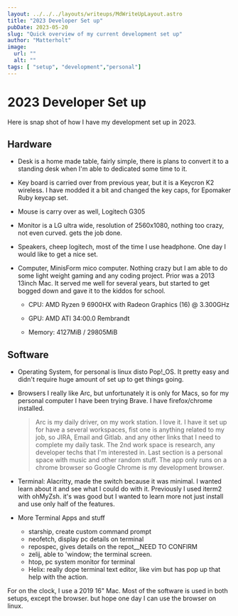 ```yaml
---
layout: ../../../layouts/writeups/MdWriteUpLayout.astro
title: "2023 Developer Set up"
pubDate: 2023-05-20
slug: "Quick overview of my current development set up"
author: "Matterholt"
image:
  url: ""
  alt: ""
tags: [ "setup", "development","personal"]
---
```


# 2023 Developer Set up

Here is snap shot of how I have my development set up in 2023. 

## Hardware
- Desk is a home made table, fairly simple, there is plans to convert it to a standing desk when I'm able to dedicated some time to it.

- Key board is carried over from previous year, but it is a Keycron K2 wireless. I have modded it a bit and changed the key caps, for Epomaker Ruby keycap set.

- Mouse is carry over as well,  Logitech G305

- Monitor is a LG ultra wide, resolution of 2560x1080, nothing too crazy, not even curved. gets the job done. 

- Speakers, cheep logitech, most of the time I use headphone. One day I would like to get a nice set.

- Computer, MinisForm mico computer. Nothing crazy but I am able to do some light weight gaming and any coding project. Prior was a 2013 13inch Mac. It served me well for several years, but started to get bogged down and gave it to the kiddos for school. 

    - CPU: AMD Ryzen 9 6900HX with Radeon Graphics (16) @ 3.300GHz

    - GPU: AMD ATI 34:00.0 Rembrandt

    - Memory: 4127MiB / 29805MiB

## Software

- Operating System, for personal is linux disto Pop!_OS. It pretty easy and didn't require huge amount of set up to get things going. 

- Browsers I really like Arc, but unfortunately it is only for Macs, so for my personal computer I have been trying Brave. I have firefox/chrome installed.

  > Arc is my daily driver, on my work station. I love it.  I have it set up for have a several workspaces, fist one is anything related to my job, so JIRA, Email and Gitlab. and any other links that I need to complete my daily task. The 2nd work space is research, any developer techs that I'm interested in. Last section is a personal space  with music and other random stuff. The app only runs on a chrome browser so Google Chrome is my development browser. 

- Terminal: Alacritty, made the switch because it was minimal. I wanted learn about it and see what I could do with it. Previously I used iterm2 with ohMyZsh. it's was good but I wanted to learn more not just install and use only half of the features. 

- More Terminal Apps and stuff

  - starship, create custom command prompt
  - neofetch, display pc details on terminal
  - repospec, gives details on the repot__NEED TO CONFIRM
  - zelij, able to 'window; the terminal screen. 
  - htop, pc system monitor for terminal
  - Helix: really dope terminal text editor, like vim but has pop up that help with the action.

For on the clock,  I use a 2019 16" Mac. Most of the software is used in both setups, except the browser. but hope one day I can use the browser on linux. 